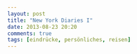 ```yaml
---
layout: post
title: "New York Diaries I"
date: 2013-08-23 20:20
comments: true
tags: [eindrücke, persönliches, reisen]
---
```

